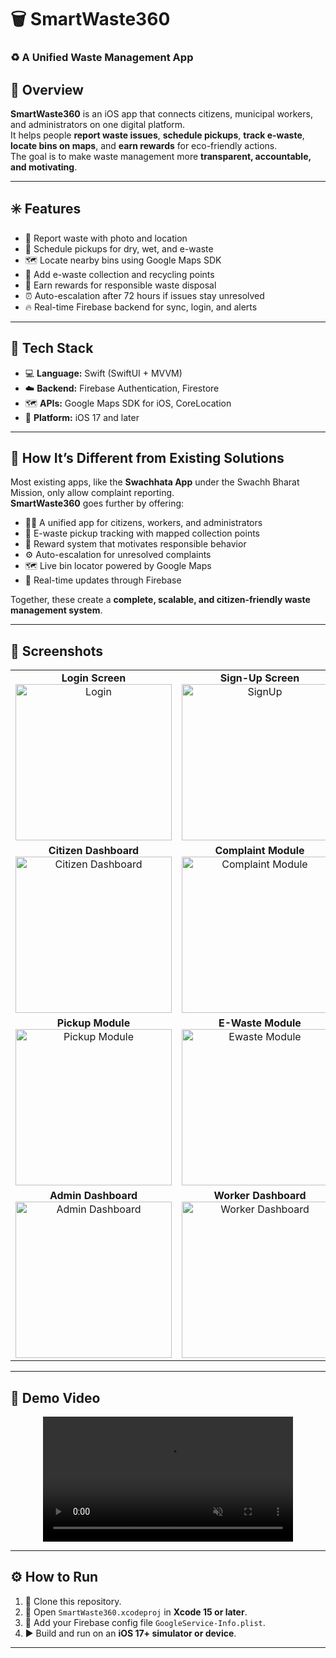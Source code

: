 # 🗑️ SmartWaste360
### ♻️ A Unified Waste Management App

## 🧭 Overview
**SmartWaste360** is an iOS app that connects citizens, municipal workers, and administrators on one digital platform.  
It helps people **report waste issues**, **schedule pickups**, **track e-waste**, **locate bins on maps**, and **earn rewards** for eco-friendly actions.  
The goal is to make waste management more **transparent, accountable, and motivating**.

---

## ✳️ Features
- 🧾 Report waste with photo and location  
- 🚛 Schedule pickups for dry, wet, and e-waste  
- 🗺️ Locate nearby bins using Google Maps SDK  
- 🔌 Add e-waste collection and recycling points  
- 🏅 Earn rewards for responsible waste disposal  
- ⏰ Auto-escalation after 72 hours if issues stay unresolved  
- 🔥 Real-time Firebase backend for sync, login, and alerts  

---

## 🧩 Tech Stack
- 💻 **Language:** Swift (SwiftUI + MVVM)  
- ☁️ **Backend:** Firebase Authentication, Firestore
- 🗺️ **APIs:** Google Maps SDK for iOS, CoreLocation  
- 📱 **Platform:** iOS 17 and later  

---

## 🚀 How It’s Different from Existing Solutions
Most existing apps, like the **Swachhata App** under the Swachh Bharat Mission, only allow complaint reporting.  
**SmartWaste360** goes further by offering:  
- 🧍‍♂️ A unified app for citizens, workers, and administrators  
- 🔋 E-waste pickup tracking with mapped collection points  
- 🎯 Reward system that motivates responsible behavior  
- ⚙️ Auto-escalation for unresolved complaints  
- 🗺️ Live bin locator powered by Google Maps  
- 🔄 Real-time updates through Firebase  

Together, these create a **complete, scalable, and citizen-friendly waste management system**.

---

## 📸 Screenshots

<table>
  <tr>
    <td align="center">
      <strong> Login Screen</strong><br>
      <img src="https://github.com/user-attachments/assets/70f0216c-6240-4444-bea7-e6a857c079ae" width="250" alt="Login">
    </td>
    <td align="center">
      <strong> Sign-Up Screen</strong><br>
      <img src="https://github.com/user-attachments/assets/3643ecfc-4fef-4df6-b1d0-2cb55370d999" width="250" alt="SignUp">
    </td>
  </tr>
  <tr>
    <td align="center">
      <strong> Citizen Dashboard</strong><br>
      <img src="https://github.com/user-attachments/assets/9ff93b06-dae9-479e-8583-d3d19bc8fe74" width="250" alt="Citizen Dashboard">
    </td>
    <td align="center">
      <strong> Complaint Module</strong><br>
      <img src="https://github.com/user-attachments/assets/123ad8f8-fe57-4790-a86f-93383a890d4f" width="250" alt="Complaint Module">
    </td>
  </tr>
  <tr>
    <td align="center">
      <strong> Pickup Module</strong><br>
      <img src="https://github.com/user-attachments/assets/4913c5fb-44ba-4b22-9aac-c1d7f5bcafd5" width="250" alt="Pickup Module">
    </td>
    <td align="center">
      <strong> E-Waste Module</strong><br>
      <img src="https://github.com/user-attachments/assets/253e0e3c-01a7-4243-b978-17f4f0f17796" width="250" alt="Ewaste Module">
    </td>
  </tr>
  <tr>
    <td align="center">
      <strong> Admin Dashboard</strong><br>
      <img src="https://github.com/user-attachments/assets/22b2e61b-31c5-4b3e-875c-928d82618ca4" width="250" alt="Admin Dashboard">
    </td>
    <td align="center">
      <strong> Worker Dashboard</strong><br>
      <img src="https://github.com/user-attachments/assets/168285f1-8ea0-4e9b-bcc0-e46a6275d055" width="250" alt="Worker Dashboard">
    </td>
  </tr>
</table>





---

## 🎥 Demo Video

<p align="center">
  <video src="https://github.com/user-attachments/assets/1fd314ab-2750-4dba-8f60-925a1ae51241" width="400" controls autoplay loop muted>
    Your browser does not support the video tag.
  </video>
</p>




---

## ⚙️ How to Run
1. 📂 Clone this repository.  
2. 🧰 Open `SmartWaste360.xcodeproj` in **Xcode 15 or later**.  
3. 🔑 Add your Firebase config file `GoogleService-Info.plist`.  
4. ▶️ Build and run on an **iOS 17+ simulator or device**.

---













